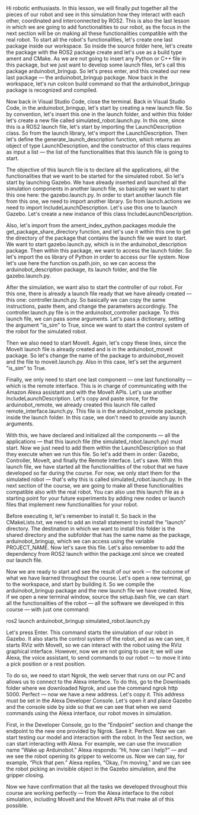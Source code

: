 <FILES>
</FILES>
<CLASSNOTES>
    <TERMINAL1>
    </TERMINAL1>
    <TERMINAL2>
    </TERMINAL2>
    <TERMINAL3>
    </TERMINAL3>
</CLASSNOTES>
<TRANSCRIPTION>
Hi robotic enthusiasts. In this lesson, we will finally put together all the pieces of our robot and see in this simulation how they interact with each other, coordinated and interconnected by ROS2. This is also the last lesson in which we are going to add functionalities to our robot, as the focus in the next section will be on making all these functionalities compatible with the real robot. To start all the robot's functionalities, let's create one last package inside our workspace. So inside the source folder here, let's create the package with the ROS2 package create and let's use as a build type ament and CMake. As we are not going to insert any Python or C++ file in this package, but we just want to develop some launch files, let's call this package arduinobot_bringup. So let's press enter, and this created our new last package — the arduinobot_bringup package. Now back in the workspace, let's run colcon build command so that the arduinobot_bringup package is recognized and compiled.

Now back in Visual Studio Code, close the terminal. Back in Visual Studio Code, in the arduinobot_bringup, let's start by creating a new launch file. So by convention, let's insert this one in the launch folder, and within this folder let's create a new file called simulated_robot.launch.py. In this one, since this is a ROS2 launch file, let's start by importing the LaunchDescription class. So from the launch library, let's import the LaunchDescription. Then let's define the generate_launch_description function, which returns an object of type LaunchDescription, and the constructor of this class requires as input a list — the list of the functionalities that this launch file is going to start.

The objective of this launch file is to declare all the applications, all the functionalities that we want to be started for the simulated robot. So let's start by launching Gazebo. We have already inserted and launched all the simulation components in another launch file, so basically we want to start this one here: the gazebo.launch.py. In order to start another launch file from this one, we need to import another library. So from launch.actions we need to import IncludeLaunchDescription. Let's use this one to launch Gazebo. Let's create a new instance of this class IncludeLaunchDescription.

Also, let's import from the ament_index_python.packages module the get_package_share_directory function, and let's use it within this one to get the directory of the package that contains the launch file we want to start. We want to start gazebo.launch.py, which is in the arduinobot_description package. Then within this package, we want to access the launch folder. So let's import the os library of Python in order to access our file system. Now let's use here the function os.path.join, so we can access the arduinobot_description package, its launch folder, and the file gazebo.launch.py.

After the simulation, we want also to start the controller of our robot. For this one, there is already a launch file ready that we have already created — this one: controller.launch.py. So basically we can copy the same instructions, paste them, and change the parameters accordingly. The controller.launch.py file is in the arduinobot_controller package. To this launch file, we can pass some arguments. Let's pass a dictionary, setting the argument "is_sim" to True, since we want to start the control system of the robot for the simulated robot.

Then we also need to start MoveIt. Again, let's copy these lines, since the MoveIt launch file is already created and is in the arduinobot_moveit package. So let's change the name of the package to arduinobot_moveit and the file to moveit.launch.py. Also in this case, let's set the argument "is_sim" to True.

Finally, we only need to start one last component — one last functionality — which is the remote interface. This is in charge of communicating with the Amazon Alexa assistant and with the MoveIt APIs. Let's use another IncludeLaunchDescription. Let's copy and paste since, for the arduinobot_remote, we already created this launch file called remote_interface.launch.py. This file is in the arduinobot_remote package, inside the launch folder. In this case, we don't need to provide any launch arguments.

With this, we have declared and initialized all the components — all the applications — that this launch file (the simulated_robot.launch.py) must start. Now we just need to add them within the LaunchDescription so that they execute when we run this file. So let's add them in order: Gazebo, Controller, MoveIt, and finally the Remote Interface. Let's save. With this launch file, we have started all the functionalities of the robot that we have developed so far during the course. For now, we only start them for the simulated robot — that's why this is called simulated_robot.launch.py. In the next section of the course, we are going to make all these functionalities compatible also with the real robot. You can also use this launch file as a starting point for your future experiments by adding new nodes or launch files that implement new functionalities for your robot.

Before executing it, let's remember to install it. So back in the CMakeLists.txt, we need to add an install statement to install the "launch" directory. The destination in which we want to install this folder is the shared directory and the subfolder that has the same name as the package, arduinobot_bringup, which we can access using the variable PROJECT_NAME. Now let's save this file. Let's also remember to add the dependency from ROS2 launch within the package.xml since we created our launch file.

Now we are ready to start and see the result of our work — the outcome of what we have learned throughout the course. Let's open a new terminal, go to the workspace, and start by building it. So we compile the arduinobot_bringup package and the new launch file we have created. Now, if we open a new terminal window, source the setup.bash file, we can start all the functionalities of the robot — all the software we developed in this course — with just one command:

ros2 launch arduinobot_bringup simulated_robot.launch.py

Let's press Enter. This command starts the simulation of our robot in Gazebo. It also starts the control system of the robot, and as we can see, it starts RViz with MoveIt, so we can interact with the robot using the RViz graphical interface. However, now we are not going to use it; we will use Alexa, the voice assistant, to send commands to our robot — to move it into a pick position or a rest position.

To do so, we need to start Ngrok, the web server that runs on our PC and allows us to connect to the Alexa interface. To do this, go to the Downloads folder where we downloaded Ngrok, and use the command ngrok http 5000. Perfect — now we have a new address. Let's copy it. This address must be set in the Alexa Developer Console. Let's open it and place Gazebo and the console side by side so that we can see that when we send commands using the Alexa interface, our robot moves in simulation.

First, in the Developer Console, go to the “Endpoint” section and change the endpoint to the new one provided by Ngrok. Save it. Perfect. Now we can start testing our model and interaction with the robot. In the Test section, we can start interacting with Alexa. For example, we can use the invocation name “Wake up Arduinobot.” Alexa responds: “Hi, how can I help?” — and we see the robot opening its gripper to welcome us. Now we can say, for example, “Pick that pen.” Alexa replies, “Okay, I’m moving,” and we can see the robot picking an invisible object in the Gazebo simulation, and the gripper closing.

Now we have confirmation that all the tasks we developed throughout this course are working perfectly — from the Alexa interface to the robot simulation, including MoveIt and the MoveIt APIs that make all of this possible.
</TRANSCRIPTION>
